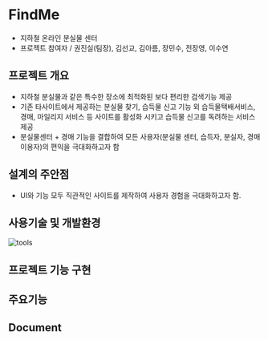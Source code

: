 # FindMe
- 지하철 온라인 분실물 센터
- 프로젝트 참여자 / 권진실(팀장), 김선교, 김아름, 장민수, 전장영, 이수연 

## 프로젝트 개요
- 지하철 분실물과 같은 특수한 장소에 최적화된 보다 편리한 검색기능 제공
- 기존 타사이트에서 제공하는 분실물 찾기, 습득물 신고 기능 외 습득물택배서비스, 경매, 마일리지 서비스 등
사이트를 활성화 시키고 습득물 신고를 독려하는 서비스 제공 
- 분실물센터 + 경매 기능을 결합하여 모든 사용자(분실물 센터, 습득자, 분실자, 경매이용자)의 편익을 극대화하고자 함

## 설계의 주안점
- UI와 기능 모두 직관적인 사이트를 제작하여 사용자 경험을 극대화하고자 함. 

## 사용기술 및 개발환경
![tools](https://user-images.githubusercontent.com/40844404/157788090-eb8c89c0-e109-4951-8ede-cb5afc0877ef.jpg)

## 프로젝트 기능 구현

## 주요기능

## Document
